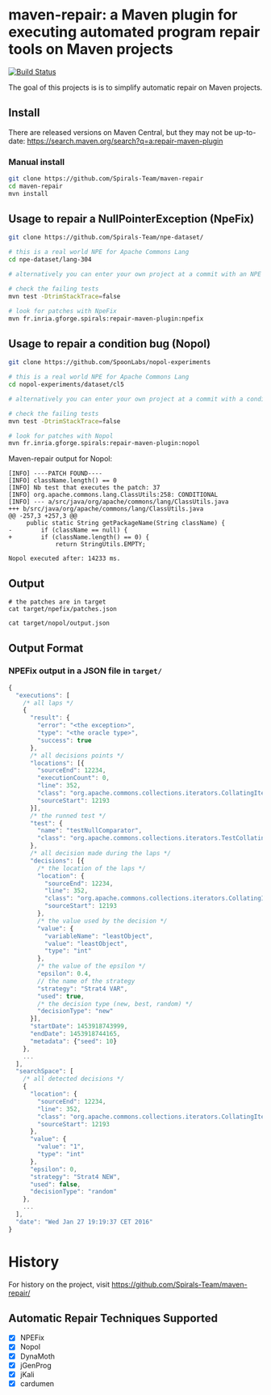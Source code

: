 # maven-repair: a Maven plugin for executing automated program repair tools on Maven projects 

[![Build Status](https://travis-ci.org/Spirals-Team/maven-repair.svg?branch=master)](https://travis-ci.org/Spirals-Team/maven-repair)

The goal of this projects is is to simplify automatic repair on Maven projects.

## Install

There are released versions on Maven Central, but they may not be up-to-date: https://search.maven.org/search?q=a:repair-maven-plugin

### Manual install

```bash
git clone https://github.com/Spirals-Team/maven-repair
cd maven-repair
mvn install
```

## Usage to repair a NullPointerException (NpeFix)

```bash
git clone https://github.com/Spirals-Team/npe-dataset/

# this is a real world NPE for Apache Commons Lang
cd npe-dataset/lang-304

# alternatively you can enter your own project at a commit with an NPE

# check the failing tests
mvn test -DtrimStackTrace=false

# look for patches with NpeFix
mvn fr.inria.gforge.spirals:repair-maven-plugin:npefix
```

## Usage to repair a condition bug (Nopol)

```bash
git clone https://github.com/SpoonLabs/nopol-experiments

# this is a real world NPE for Apache Commons Lang
cd nopol-experiments/dataset/cl5

# alternatively you can enter your own project at a commit with a condition bug

# check the failing tests
mvn test -DtrimStackTrace=false

# look for patches with Nopol
mvn fr.inria.gforge.spirals:repair-maven-plugin:nopol
```

Maven-repair output for Nopol:

```
[INFO] ----PATCH FOUND----
[INFO] className.length() == 0
[INFO] Nb test that executes the patch: 37
[INFO] org.apache.commons.lang.ClassUtils:258: CONDITIONAL
[INFO] --- a/src/java/org/apache/commons/lang/ClassUtils.java
+++ b/src/java/org/apache/commons/lang/ClassUtils.java
@@ -257,3 +257,3 @@
     public static String getPackageName(String className) {
-        if (className == null) {
+        if (className.length() == 0) {
             return StringUtils.EMPTY;

Nopol executed after: 14233 ms.

```



## Output

```
# the patches are in target
cat target/npefix/patches.json

cat target/nopol/output.json
```

## Output Format

### NPEFix output in a JSON file in `target/`
```js
{
  "executions": [
    /* all laps */
    {
      "result": {
        "error": "<the exception>",
        "type": "<the oracle type>",
        "success": true
      },
      /* all decisions points */
      "locations": [{
        "sourceEnd": 12234,
        "executionCount": 0,
        "line": 352,
        "class": "org.apache.commons.collections.iterators.CollatingIterator",
        "sourceStart": 12193
      }],
      /* the runned test */
      "test": {
        "name": "testNullComparator",
        "class": "org.apache.commons.collections.iterators.TestCollatingIterator"
      },
      /* all decision made during the laps */
      "decisions": [{
        /* the location of the laps */
        "location": {
          "sourceEnd": 12234,
          "line": 352,
          "class": "org.apache.commons.collections.iterators.CollatingIterator",
          "sourceStart": 12193
        },
        /* the value used by the decision */
        "value": {
          "variableName": "leastObject",
          "value": "leastObject",
          "type": "int"
        },
        /* the value of the epsilon */
        "epsilon": 0.4,
        // the name of the strategy
        "strategy": "Strat4 VAR",
        "used": true,
        /* the decision type (new, best, random) */
        "decisionType": "new"
      }],
      "startDate": 1453918743999,
      "endDate": 1453918744165,
      "metadata": {"seed": 10}
    },
    ...
  ],
  "searchSpace": [
    /* all detected decisions */
    {
      "location": {
        "sourceEnd": 12234,
        "line": 352,
        "class": "org.apache.commons.collections.iterators.CollatingIterator",
        "sourceStart": 12193
      },
      "value": {
        "value": "1",
        "type": "int"
      },
      "epsilon": 0,
      "strategy": "Strat4 NEW",
      "used": false,
      "decisionType": "random"
    },
    ...
  ],
  "date": "Wed Jan 27 19:19:37 CET 2016"
}
```
# History

For history on the project, visit https://github.com/Spirals-Team/maven-repair/

## Automatic Repair Techniques Supported

- [X] NPEFix
- [X] Nopol
- [X] DynaMoth
- [X] jGenProg
- [X] jKali
- [X] cardumen
